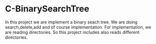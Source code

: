 # C-BinarySearchTree

  In this project we are implement a binary seach tree.
  We are doing search,delete,add and of course implementation.
  For implementation, we are reading directories.
  So this project includes also reads different directories.
